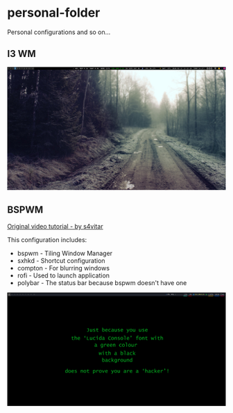 # personal-folder
Personal configurations and so on...

## I3 WM
![I3 photo](/images/i3.png)
## BSPWM
[Original video tutorial - by s4vitar ](https://www.youtube.com/watch?v=MF4qRSedmEs "Original video")

This configuration includes:
* bspwm - Tiling Window Manager
* sxhkd - Shortcut configuration
* compton - For blurring windows
* rofi - Used to launch application
* polybar - The status bar because bspwm doesn't have one

![BSPWM photo](/images/bspwm.png)


